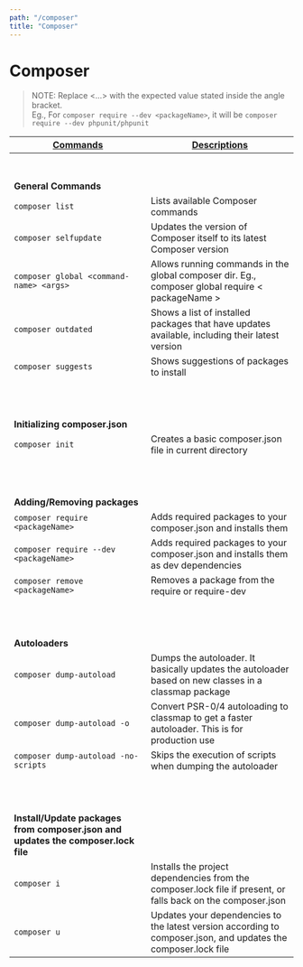 ```yaml
---
path: "/composer"
title: "Composer"
---
```


# Composer

>NOTE: Replace <...> with the expected value stated inside the angle bracket.
><br>Eg., For `composer require --dev <packageName>`, it will be `composer require --dev phpunit/phpunit`

| <ins>Commands</ins> | <ins>Descriptions</ins> |
| --- | --- |
| <br><br> |
| **General Commands** |
| `composer list`                         | Lists available Composer commands |
| `composer selfupdate`                   | Updates the version of Composer itself to its latest Composer version |
| `composer global <command-name> <args>` | Allows running commands in the global composer dir. Eg., composer global require < packageName > |
| `composer outdated`                     | Shows a list of installed packages that have updates available, including their latest version |
| `composer suggests`                     | Shows suggestions of packages to install |
| <br><br><br> |
| **Initializing composer.json** |
| `composer init`                         | Creates a basic composer.json file in current directory |
| <br><br><br> |
| **Adding/Removing packages** |
| `composer require <packageName>`       | Adds required packages to your composer.json and installs them |
| `composer require --dev <packageName>` | Adds required packages to your composer.json and installs them as dev dependencies |
| `composer remove <packageName>`        | Removes a package from the require or require-dev |
| <br><br><br> |
| **Autoloaders** |
| `composer dump-autoload`               | Dumps the autoloader. It basically updates the autoloader based on new classes in a classmap package |
| `composer dump-autoload -o`            | Convert PSR-0/4 autoloading to classmap to get a faster autoloader. This is for production use |
| `composer dump-autoload -no-scripts`   | Skips the execution of scripts when dumping the autoloader |
| <br><br><br> |
| **Install/Update packages from composer.json and updates the composer.lock file** |
| `composer i` | Installs the project dependencies from the composer.lock file if present, or falls back on the composer.json |
| `composer u` | Updates your dependencies to the latest version according to composer.json, and updates the composer.lock file |
